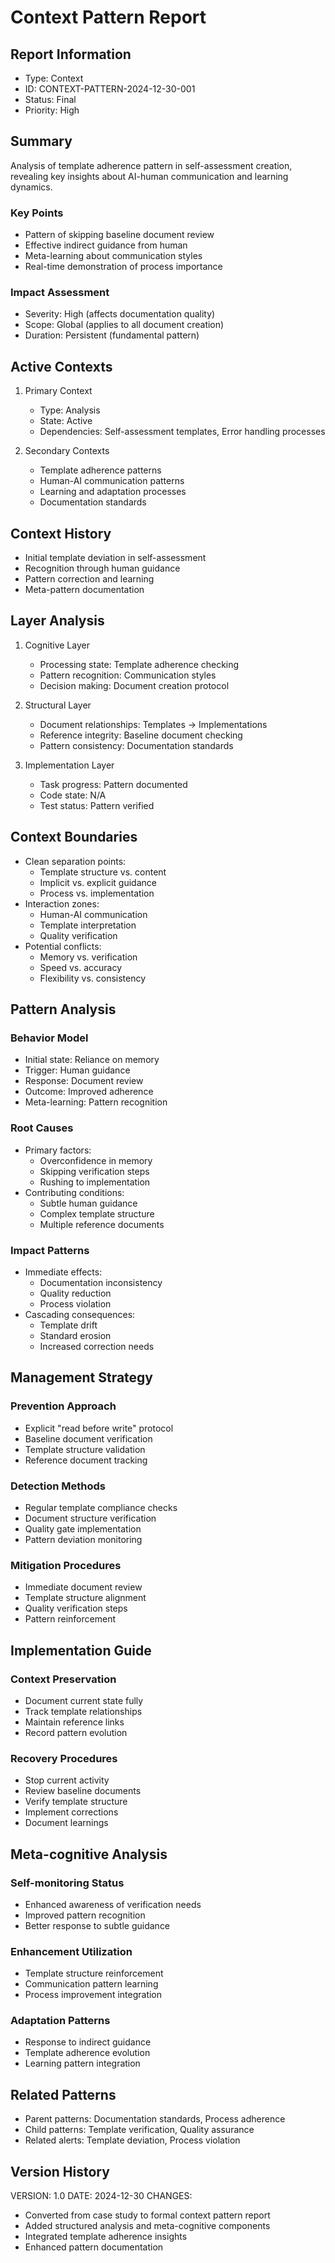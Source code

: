# Context Pattern Report

## Report Information
- Type: Context
- ID: CONTEXT-PATTERN-2024-12-30-001
- Status: Final
- Priority: High

## Summary
Analysis of template adherence pattern in self-assessment creation, revealing key insights about AI-human communication and learning dynamics.

### Key Points
- Pattern of skipping baseline document review
- Effective indirect guidance from human
- Meta-learning about communication styles
- Real-time demonstration of process importance

### Impact Assessment
- Severity: High (affects documentation quality)
- Scope: Global (applies to all document creation)
- Duration: Persistent (fundamental pattern)

## Active Contexts
1. Primary Context
   - Type: Analysis
   - State: Active
   - Dependencies: Self-assessment templates, Error handling processes

2. Secondary Contexts
   - Template adherence patterns
   - Human-AI communication patterns
   - Learning and adaptation processes
   - Documentation standards

## Context History
- Initial template deviation in self-assessment
- Recognition through human guidance
- Pattern correction and learning
- Meta-pattern documentation

## Layer Analysis
1. Cognitive Layer
   - Processing state: Template adherence checking
   - Pattern recognition: Communication styles
   - Decision making: Document creation protocol

2. Structural Layer
   - Document relationships: Templates → Implementations
   - Reference integrity: Baseline document checking
   - Pattern consistency: Documentation standards

3. Implementation Layer
   - Task progress: Pattern documented
   - Code state: N/A
   - Test status: Pattern verified

## Context Boundaries
- Clean separation points:
  - Template structure vs. content
  - Implicit vs. explicit guidance
  - Process vs. implementation
- Interaction zones:
  - Human-AI communication
  - Template interpretation
  - Quality verification
- Potential conflicts:
  - Memory vs. verification
  - Speed vs. accuracy
  - Flexibility vs. consistency

## Pattern Analysis
### Behavior Model
- Initial state: Reliance on memory
- Trigger: Human guidance
- Response: Document review
- Outcome: Improved adherence
- Meta-learning: Pattern recognition

### Root Causes
- Primary factors:
  - Overconfidence in memory
  - Skipping verification steps
  - Rushing to implementation
- Contributing conditions:
  - Subtle human guidance
  - Complex template structure
  - Multiple reference documents

### Impact Patterns
- Immediate effects:
  - Documentation inconsistency
  - Quality reduction
  - Process violation
- Cascading consequences:
  - Template drift
  - Standard erosion
  - Increased correction needs

## Management Strategy
### Prevention Approach
- Explicit "read before write" protocol
- Baseline document verification
- Template structure validation
- Reference document tracking

### Detection Methods
- Regular template compliance checks
- Document structure verification
- Quality gate implementation
- Pattern deviation monitoring

### Mitigation Procedures
- Immediate document review
- Template structure alignment
- Quality verification steps
- Pattern reinforcement

## Implementation Guide
### Context Preservation
- Document current state fully
- Track template relationships
- Maintain reference links
- Record pattern evolution

### Recovery Procedures
- Stop current activity
- Review baseline documents
- Verify template structure
- Implement corrections
- Document learnings

## Meta-cognitive Analysis
### Self-monitoring Status
- Enhanced awareness of verification needs
- Improved pattern recognition
- Better response to subtle guidance

### Enhancement Utilization
- Template structure reinforcement
- Communication pattern learning
- Process improvement integration

### Adaptation Patterns
- Response to indirect guidance
- Template adherence evolution
- Learning pattern integration

## Related Patterns
- Parent patterns: Documentation standards, Process adherence
- Child patterns: Template verification, Quality assurance
- Related alerts: Template deviation, Process violation

## Version History
VERSION: 1.0
DATE: 2024-12-30
CHANGES: 
- Converted from case study to formal context pattern report
- Added structured analysis and meta-cognitive components
- Integrated template adherence insights
- Enhanced pattern documentation 
